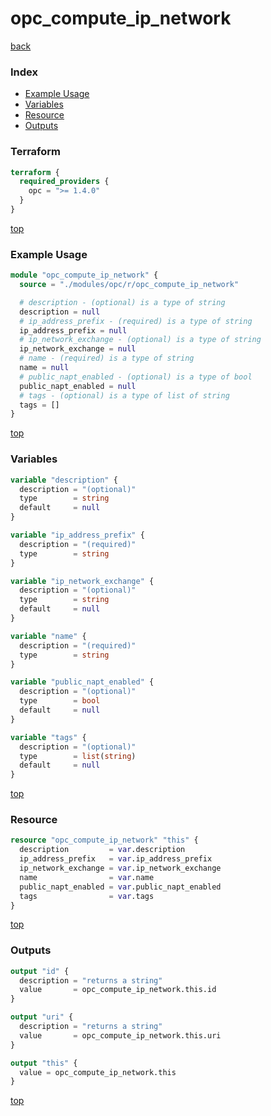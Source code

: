 # opc_compute_ip_network

[back](../opc.md)

### Index

- [Example Usage](#example-usage)
- [Variables](#variables)
- [Resource](#resource)
- [Outputs](#outputs)

### Terraform

```terraform
terraform {
  required_providers {
    opc = ">= 1.4.0"
  }
}
```

[top](#index)

### Example Usage

```terraform
module "opc_compute_ip_network" {
  source = "./modules/opc/r/opc_compute_ip_network"

  # description - (optional) is a type of string
  description = null
  # ip_address_prefix - (required) is a type of string
  ip_address_prefix = null
  # ip_network_exchange - (optional) is a type of string
  ip_network_exchange = null
  # name - (required) is a type of string
  name = null
  # public_napt_enabled - (optional) is a type of bool
  public_napt_enabled = null
  # tags - (optional) is a type of list of string
  tags = []
}
```

[top](#index)

### Variables

```terraform
variable "description" {
  description = "(optional)"
  type        = string
  default     = null
}

variable "ip_address_prefix" {
  description = "(required)"
  type        = string
}

variable "ip_network_exchange" {
  description = "(optional)"
  type        = string
  default     = null
}

variable "name" {
  description = "(required)"
  type        = string
}

variable "public_napt_enabled" {
  description = "(optional)"
  type        = bool
  default     = null
}

variable "tags" {
  description = "(optional)"
  type        = list(string)
  default     = null
}
```

[top](#index)

### Resource

```terraform
resource "opc_compute_ip_network" "this" {
  description         = var.description
  ip_address_prefix   = var.ip_address_prefix
  ip_network_exchange = var.ip_network_exchange
  name                = var.name
  public_napt_enabled = var.public_napt_enabled
  tags                = var.tags
}
```

[top](#index)

### Outputs

```terraform
output "id" {
  description = "returns a string"
  value       = opc_compute_ip_network.this.id
}

output "uri" {
  description = "returns a string"
  value       = opc_compute_ip_network.this.uri
}

output "this" {
  value = opc_compute_ip_network.this
}
```

[top](#index)